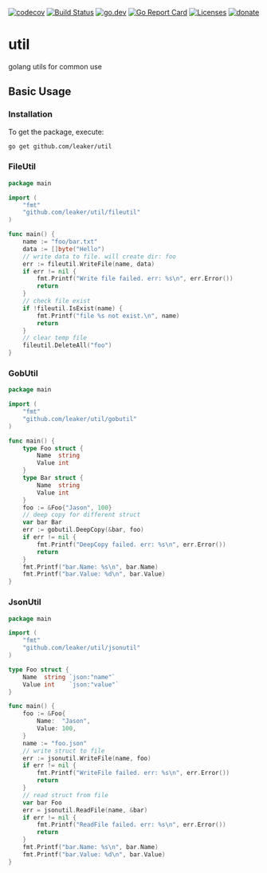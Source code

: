 [![codecov](https://codecov.io/gh/leaker/util/branch/main/graph/badge.svg)](https://codecov.io/gh/leaker/util)
[![Build Status](https://github.com/leaker/util/workflows/build/badge.svg)](https://github.com/leaker/util)
[![go.dev](https://img.shields.io/badge/go.dev-reference-007d9c?logo=go&logoColor=white)](https://pkg.go.dev/github.com/leaker/util)
[![Go Report Card](https://goreportcard.com/badge/github.com/leaker/util)](https://goreportcard.com/report/github.com/leaker/util)
[![Licenses](https://img.shields.io/badge/license-bsd-orange.svg)](https://opensource.org/licenses/BSD-2-Clause)
[![donate](https://img.shields.io/badge/Donate-PayPal-green.svg)](about::blank)

# util

golang utils for common use

## Basic Usage

### Installation

To get the package, execute:

```bash
go get github.com/leaker/util
```

### FileUtil

```go
package main

import (
	"fmt"
	"github.com/leaker/util/fileutil"
)

func main() {
	name := "foo/bar.txt"
	data := []byte("Hello")
	// write data to file. will create dir: foo
	err := fileutil.WriteFile(name, data)
	if err != nil {
		fmt.Printf("Write file failed. err: %s\n", err.Error())
		return
	}
	// check file exist
	if !fileutil.IsExist(name) {
		fmt.Printf("file %s not exist.\n", name)
		return
	}
	// clear temp file
	fileutil.DeleteAll("foo")
}
```

### GobUtil

```go
package main

import (
	"fmt"
	"github.com/leaker/util/gobutil"
)

func main() {
	type Foo struct {
		Name  string
		Value int
	}
	type Bar struct {
		Name  string
		Value int
	}
	foo := &Foo{"Jason", 100}
	// deep copy for different struct
	var bar Bar
	err := gobutil.DeepCopy(&bar, foo)
	if err != nil {
		fmt.Printf("DeepCopy failed. err: %s\n", err.Error())
		return
	}
	fmt.Printf("bar.Name: %s\n", bar.Name)
	fmt.Printf("bar.Value: %d\n", bar.Value)
}
```

### JsonUtil

```go
package main

import (
	"fmt"
	"github.com/leaker/util/jsonutil"
)

type Foo struct {
	Name  string `json:"name"`
	Value int    `json:"value"`
}

func main() {
	foo := &Foo{
		Name:  "Jason",
		Value: 100,
	}
	name := "foo.json"
	// write struct to file
	err := jsonutil.WriteFile(name, foo)
	if err != nil {
		fmt.Printf("WriteFile failed. err: %s\n", err.Error())
		return
	}
	// read struct from file
	var bar Foo
	err = jsonutil.ReadFile(name, &bar)
	if err != nil {
		fmt.Printf("ReadFile failed. err: %s\n", err.Error())
		return
	}
	fmt.Printf("bar.Name: %s\n", bar.Name)
	fmt.Printf("bar.Value: %d\n", bar.Value)
}
```